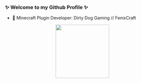 ### ✨ Welcome to my Github Profile ✨
- 🔭 Minecraft Plugin Developer: Dirty Dog Gaming // FenixCraft

<div align="center">
  <img height="175em" src="https://github-readme-stats.vercel.app/api?username=Shadmage&count_private=true&show_icons=true&theme=dark"/>
</div>
